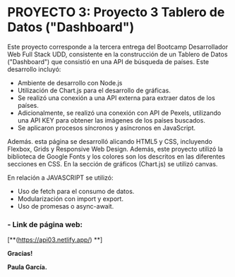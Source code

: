 # **PROYECTO 3: Proyecto 3 Tablero de Datos ("Dashboard")**

Este proyecto corresponde a la tercera entrega del Bootcamp Desarrollador Web Full Stack UDD, consistente en la construcción de un Tablero de Datos ("Dashboard") que consistió en una API de búsqueda de países.
Este desarrollo incluyó:

-	Ambiente de desarrollo con Node.js
-	Utilización de Chart.js para el desarrollo de gráficas. 
-	Se realizó una conexión a una API externa para extraer datos de los países.
-	Adicionalmente, se realizó una conexión con API de Pexels,  utilizando una API KEY para obtener las imágenes de los países buscados.
-	Se aplicaron procesos síncronos y asíncronos en JavaScript.

Además. esta página se desarrolló alicando HTML5 y CSS, incluyendo Flexbox, Grids y Responsive Web Design.
Además, este proyecto utilizó la biblioteca de Google Fonts y los colores son los descritos en las diferentes secciones en CSS.
En la sección de gráficos (Chart.js) se utilizó canvas.

En relación a JAVASCRIPT se utilizó:
-	 Uso de fetch para el consumo de datos.
-	Modularización con import y export.
-	Uso de promesas o async-await.


### **- Link de página web:**
[**(https://api03.netlify.app/) **]

**Gracias!**

**Paula García.**
 


